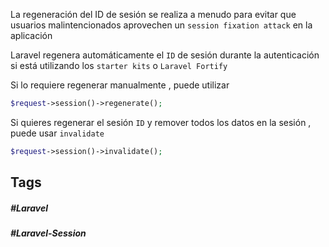 La regeneración del ID de sesión se realiza a menudo para evitar que usuarios malintencionados aprovechen un `session fixation attack` en la aplicación

Laravel regenera automáticamente el `ID` de sesión durante la autenticación si está utilizando los `starter kits` o `Laravel Fortify`

Si lo requiere regenerar manualmente , puede utilizar

```php
$request->session()->regenerate();
```

Si quieres regenerar el sesión `ID` y remover todos los datos en la sesión , puede usar `invalidate`

```php
$request->session()->invalidate();
```
## Tags

##### #Laravel
##### #Laravel-Session